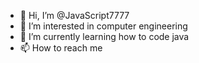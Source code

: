- 👋 Hi, I’m @JavaScript7777
- 👀 I’m interested in computer engineering
- 🌱 I’m currently learning how to code java
- 📫 How to reach me

<!---
JavaScript7777/JavaScript7777 is a ✨ special ✨ repository because its `README.md` (this file) appears on your GitHub profile.
You can click the Preview link to take a look at your changes.
--->
